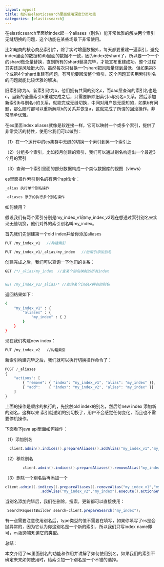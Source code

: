 ```yaml
---
layout: mypost
title: 如何在elasticsearch里面使用深度分页功能
categories: [elasticsearch]
---
```


在elasticsearch里面给index起一个aliases（别名）能非常优雅的解决两个索引无缝切换的问题，这个功能在某些场景下非常使用。

比如电商的核心商品索引库，除了实时增量数据外，每天都要重建一遍索引，避免index里面的数据和db里面的数据不一致，因为index分shard了，所以要一个一个的shard做全量替换，直到所有的shard替换完毕，才能宣布重建成功。整个过程其实还是风险挺大的，虽然每次只替换一个shard把风险量降到最低，但如果第3个或第4个shard重建有问题，有可能要回滚整个索引，这个问题其实用索引别名的问题就能比较优雅的解决。

旧索引称为a，新索引称为b，他们拥有共同的别名c，而dao层查询的索引名也是c，当新的全量索引b重建完成之后，只需要解除旧索引a与别名c关系，然后添加新索引b与别名c的关系，就能完成无缝切换，中间对用户是无感知的，如果b有问题，那么随时都可以重新解除b的关系并恢复a，这就完成了所谓的回滚操作，非常简单优雅。


在es里面index aliases就像是软连接一样，它可以映射一个或多个索引，提供了非常灵活的特性，使用它我们可以做到：

（1）在一个运行中的es集群中无缝的切换一个索引到另一个索引上

（2）分组多个索引，比如按月创建的索引，我们可以通过别名构造出一个最近3个月的索引

（3）查询一个索引里面的部分数据构成一个类似数据库的视图（views）



es里面操作索引别名的有两个api命令：

````js
_alias 执行单个别名操作

_aliases 原子的执行多个别名操作

````

如何使用？

假设我们有两个索引分别是my_index_v1和my_index_v2现在想通过索引别名来实现无缝切换，他们对外的索引别名叫my_index。

首先我们先创建第一个old index并给你添加aliases
````js
PUT /my_index_v1   //构建索引

PUT /my_index_v1/_alias/my_index   //给索引添加别名
````

创建完成之后，我们可以查询一下他们的关系：

````js
GET /*/_alias/my_index  //查某个别名映射的所有index


GET /my_index_v1/_alias/* //查询某个index拥有的别名
````


返回结果如下： 

````sh
{
    "my_index_v1" : {
        "aliases" : {
            "my_index" : { }
        }
    }
}
````


现在我们构建new index：
````sh
PUT /my_index_v2   //构建索引
````

新索引构建完毕之后，我们就可以执行切换操作命令了：

````js
POST /_aliases
{
    "actions": [
        { "remove": { "index": "my_index_v1", "alias": "my_index" }},
        { "add":    { "index": "my_index_v2", "alias": "my_index" }}
    ]
}
````

上面的操作是顺序的执行的，先接触old index的别名，然后给new index 添加新的别名，这样以来
索引就透明的别切换了，用户不会感觉任何变化，而且也不需要停机操作。


下面看下java api里面如何操作：


（1）添加别名
````java
  client.admin().indices().prepareAliases().addAlias("my_index_v1","my_index");
````

（2）移除别名
````java
        client.admin().indices().prepareAliases().removeAlias("my_index_v1","my_index");
````

（3）删除一个别名后再添加一个
````java
client.admin().indices().prepareAliases().removeAlias("my_index_v1","my_index")
                .addAlias("my_index_v2","my_index").execute().actionGet();
````


当别名添加完毕后，我们在删除，搜索，更新都可以直接使用：

````java
 SearchRequestBuilder search=client.prepareSearch("my_index");
````

有一点需要注意使用别名后，type类型的值不需要在填写，如果你填写了es是会抛异常的，因为它认为你这别名是一个新的索引，所以我们只写index name即可，es服务端知道它的类型。


总结：

本文介绍了es里面别名的功能和作用并讲解了如何使用别名，如果我们的索引不确定未来如何使用时，给索引加一个别名是一个不错的选择。





